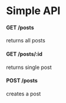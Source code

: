 # Simple API

#### GET /posts
returns all posts


#### GET /posts/:id
returns single post

#### POST /posts
creates a post

